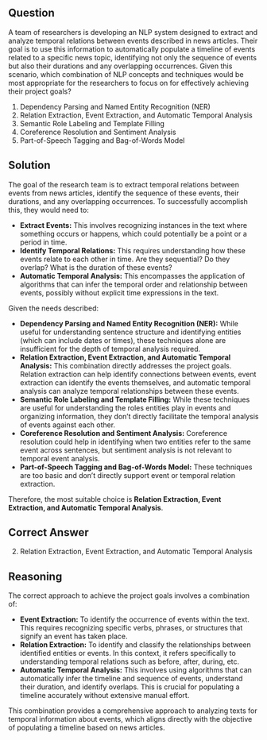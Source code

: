 ## Question
A team of researchers is developing an NLP system designed to extract and analyze temporal relations between events described in news articles. Their goal is to use this information to automatically populate a timeline of events related to a specific news topic, identifying not only the sequence of events but also their durations and any overlapping occurrences. Given this scenario, which combination of NLP concepts and techniques would be most appropriate for the researchers to focus on for effectively achieving their project goals?

1. Dependency Parsing and Named Entity Recognition (NER)
2. Relation Extraction, Event Extraction, and Automatic Temporal Analysis
3. Semantic Role Labeling and Template Filling
4. Coreference Resolution and Sentiment Analysis
5. Part-of-Speech Tagging and Bag-of-Words Model

## Solution
The goal of the research team is to extract temporal relations between events from news articles, identify the sequence of these events, their durations, and any overlapping occurrences. To successfully accomplish this, they would need to:

- **Extract Events:** This involves recognizing instances in the text where something occurs or happens, which could potentially be a point or a period in time.
- **Identify Temporal Relations:** This requires understanding how these events relate to each other in time. Are they sequential? Do they overlap? What is the duration of these events?
- **Automatic Temporal Analysis:** This encompasses the application of algorithms that can infer the temporal order and relationship between events, possibly without explicit time expressions in the text.

Given the needs described:

- **Dependency Parsing and Named Entity Recognition (NER):** While useful for understanding sentence structure and identifying entities (which can include dates or times), these techniques alone are insufficient for the depth of temporal analysis required.
- **Relation Extraction, Event Extraction, and Automatic Temporal Analysis:** This combination directly addresses the project goals. Relation extraction can help identify connections between events, event extraction can identify the events themselves, and automatic temporal analysis can analyze temporal relationships between these events.
- **Semantic Role Labeling and Template Filling:** While these techniques are useful for understanding the roles entities play in events and organizing information, they don’t directly facilitate the temporal analysis of events against each other.
- **Coreference Resolution and Sentiment Analysis:** Coreference resolution could help in identifying when two entities refer to the same event across sentences, but sentiment analysis is not relevant to temporal event analysis.
- **Part-of-Speech Tagging and Bag-of-Words Model:** These techniques are too basic and don’t directly support event or temporal relation extraction.

Therefore, the most suitable choice is **Relation Extraction, Event Extraction, and Automatic Temporal Analysis**.

## Correct Answer
2. Relation Extraction, Event Extraction, and Automatic Temporal Analysis

## Reasoning
The correct approach to achieve the project goals involves a combination of:

- **Event Extraction:** To identify the occurrence of events within the text. This requires recognizing specific verbs, phrases, or structures that signify an event has taken place.
- **Relation Extraction:** To identify and classify the relationships between identified entities or events. In this context, it refers specifically to understanding temporal relations such as before, after, during, etc.
- **Automatic Temporal Analysis:** This involves using algorithms that can automatically infer the timeline and sequence of events, understand their duration, and identify overlaps. This is crucial for populating a timeline accurately without extensive manual effort.

This combination provides a comprehensive approach to analyzing texts for temporal information about events, which aligns directly with the objective of populating a timeline based on news articles.